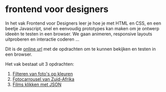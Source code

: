 # frontend voor designers

In het vak Frontend voor Designers leer je hoe je met HTML en CSS, en een beetje Javascript, snel en eenvoudig prototypes kan maken om je ontwerp ideeën te testen in een browser. We gaan animeren, responsive layouts uitproberen en interactie coderen ...

Dit is de [online url](https://michellestefanie.github.io/frontendvoordesigners/) met de opdrachten om te kunnen bekijken en testen in een browser.

Het vak bestaat uit 3 opdrachten:

1. [Filteren van foto's op kleuren](opdracht1/)
2. [Fotocarrousel van Zuid-Afrika](opdracht2/)
3. [Films klikken met JSON](opdracht3/)
